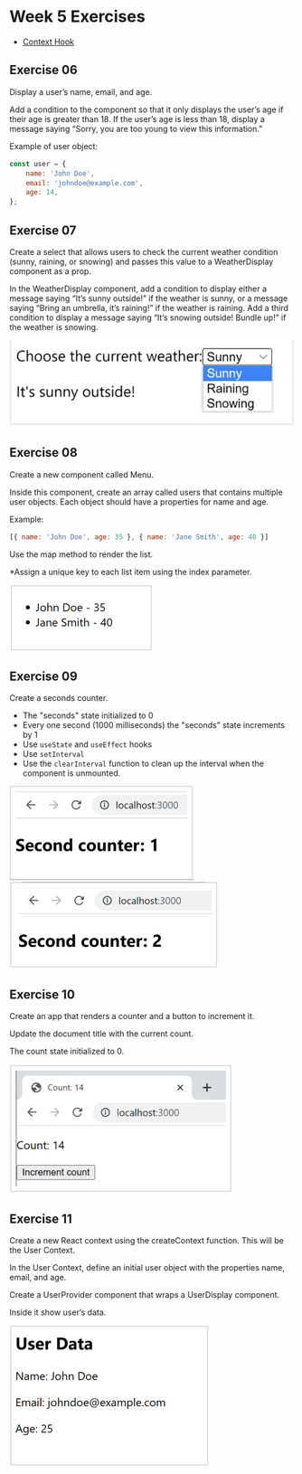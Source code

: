 # Week 5 Exercises  
  
- [Context Hook](https://react.dev/reference/react/useContext)  
  
## Exercise 06  

Display a user’s name, email, and age.

Add a condition to the component so that it only displays the user’s age if their age is greater than 18. If the user’s age is less than 18, display a message saying “Sorry, you are too young to view this information.”

Example of user object:
```js
const user = {
    name: 'John Doe',
    email: 'johndoe@example.com',
    age: 14,
};
```

## Exercise 07  
  
Create a select that allows users to check the current weather condition (sunny, raining, or snowing) and passes this value to a WeatherDisplay component as a prop.

In the WeatherDisplay component, add a condition to display either a message saying “It’s sunny outside!” if the weather is sunny, or a message saying “Bring an umbrella, it’s raining!” if the weather is raining. Add a third condition to display a message saying “It’s snowing outside! Bundle up!” if the weather is snowing.  

![exercise 07 picture of dropdown](exercise07.png)  

## Exercise 08  

Create a new component called Menu.  

Inside this component, create an array called users that contains multiple user objects. Each object should have a properties for name and age.  

Example:
```js
[{ name: 'John Doe', age: 35 }, { name: 'Jane Smith', age: 40 }]
```  

Use the map method to render the list.  
  
*Assign a unique key to each list item using the index parameter.  
  
![Exercise 08 Image](./exercise08.png)  
  

## Exercise 09  

Create a seconds counter.  
  
- The "seconds" state initialized to 0
- Every one second (1000 milliseconds) the "seconds" state increments by 1
- Use `useState` and `useEffect` hooks
- Use `setInterval`
- Use the `clearInterval` function to clean up the interval when the component is unmounted.  

![exercise 9 image 1](./exercise09_img1.png)  
![exercise 9 image 2](./exercise09_img2.png)  
  

## Exercise 10  
Create an app that renders a counter and a button to increment it.  

Update the document title with the current count.  

The count state initialized to 0.  
  
![Ex 10 image - count displayed in tab title](./exercise10.png)
  
## Exercise 11  
  
Create a new React context using the createContext function. This will be the User Context.  

In the User Context, define an initial user object with the properties name, email, and age.  

Create a UserProvider component that wraps a UserDisplay component.  

Inside it show user’s data.  

![Ex 11 - user context example](./exercise11.png)
  